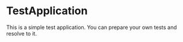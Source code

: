 # TestApplication
  This is a simple test application. You can prepare your own tests and resolve to it.
